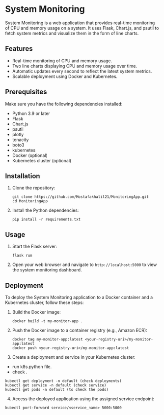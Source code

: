 
# System Monitoring

System Monitoring is a web application that provides real-time monitoring of CPU and memory usage on a system. It uses Flask, Chart.js, and psutil to fetch system metrics and visualize them in the form of line charts.

## Features

- Real-time monitoring of CPU and memory usage.
- Two line charts displaying CPU and memory usage over time.
- Automatic updates every second to reflect the latest system metrics.
- Scalable deployment using Docker and Kubernetes.

## Prerequisites

Make sure you have the following dependencies installed:

- Python 3.9 or later
- Flask
- Chart.js
- psutil
- plotly
- tenacity
- boto3
- kubernetes
- Docker (optional)
- Kubernetes cluster (optional)

## Installation

1. Clone the repository:

   ```
   git clone https://github.com/Mostafakhalil21/MonitoringApp.git
   cd MonitoringApp
   ```

2. Install the Python dependencies:

   ```
   pip install -r requirements.txt
   ```

## Usage

1. Start the Flask server:

   ```
   flask run
   ```

2. Open your web browser and navigate to `http://localhost:5000` to view the system monitoring dashboard.

## Deployment

To deploy the System Monitoring application to a Docker container and a Kubernetes cluster, follow these steps:

1. Build the Docker image:

   ```
   docker build -t my-monitor-app .
   ```

2. Push the Docker image to a container registry (e.g., Amazon ECR):

   ```
   docker tag my-monitor-app:latest <your-registry-uri>/my-monitor-app:latest
   docker push <your-registry-uri>/my-monitor-app:latest
   ```

3. Create a deployment and service in your Kubernetes cluster:

- run k8s.python file.
- check .
```
kubectl get deployment -n default (check deployments)
kubectl get service -n default (check service)
kubectl get pods -n default (to check the pods)

```

4. Access the deployed application using the assigned service endpoint:

```
kubectl port-forward service/<service_name> 5000:5000

```
